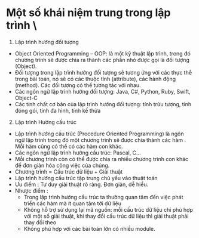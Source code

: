 # Một số khái niệm trung trong lập trình \
1. Lập trình hướng đối tượng 
- Object Oriented Programming – OOP: là một kỹ thuật lập trình, trong đó chương trình sẽ được chia ra thành các phần nhỏ được gọi là đối tượng (Object).
- Đối tượng trong lập trình hướng đối tượng sẽ tương ứng với các thực thể trong bài toán, nó sẽ có các thuộc tính (attribute), các hành động (method). Các đối tượng có thể tương tác với nhau.
- Các ngôn ngữ lập trình hướng đối tượng: Java, C#, Python, Ruby, Swift, Object-C
- Các tính chất cơ bản của lập trình hướng đối tượng: tính trừu tượng, tính đóng gói, tính đa hình, tính kế thừa


2. Lập trình Hướng cấu trúc
- Lập trình hướng cấu trúc (Procedure Oriented Programming) là ngôn ngữ lập trình trong đó một chương trình sẽ được chia thành các hàm . Mỗi hàm cũng có thể có các hàm con khác.
- Các ngôn ngữ lập trình hướng cấu trúc: Pascal, C…  
-  Mỗi chương trình còn có thể được chia ra nhiều chương trình con khác để đơn giản hóa công việc của chúng. 
- Chương trình = Cấu trúc dữ liệu + Giải thuật
- Lập trình hướng cấu trúc tập trung chủ yếu vào thuật toán 
- Ưu điểm : Tư duy giải thuật rõ ràng. Đơn giản, dễ hiểu. 
- Nhược điểm : 
    - Trong lập trình hướng cấu trúc ta thường quan tâm đến việc phát triển các hàm mà ít quan tâm tới dữ liệu 
    - Không hỗ trợ sử dụng lại mã nguồn: mỗi cấu trúc dữ liệu chỉ phù hợp với một số giải thuật, khi thay đổi cấu trúc dữ liệu thì giải thuật phải thay đổi theo
    - Không phù hợp với các bài toán lớn có nhiều module. 
